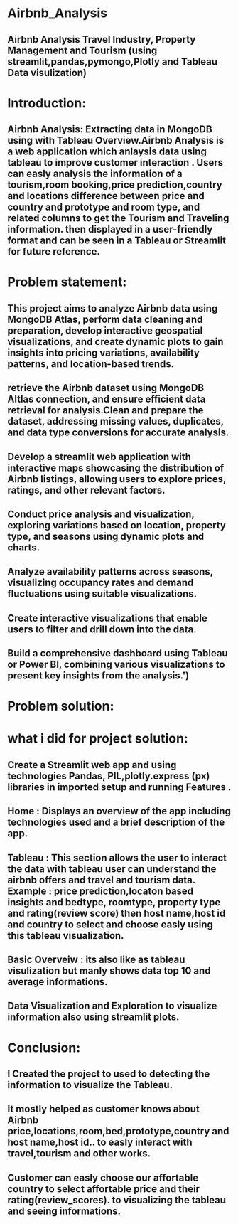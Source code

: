 # Airbnb_Analysis
## Airbnb Analysis Travel Industry, Property Management and Tourism (using streamlit,pandas,pymongo,Plotly and Tableau Data visulization)
# Introduction:
## Airbnb Analysis: Extracting data in MongoDB using  with Tableau Overview.Airbnb Analysis is a  web application which anlaysis data using tableau to improve customer interaction . Users can easly  analysis the information of a tourism,room booking,price prediction,country and locations difference between price and country and prototype and room type, and related columns to get the Tourism and Traveling  information. then displayed in a user-friendly format and can be seen in a Tableau or Streamlit  for future reference.
# Problem statement:
## This project aims to analyze Airbnb data using MongoDB Atlas, perform data cleaning and preparation, develop interactive geospatial visualizations, and create dynamic plots to gain insights into pricing variations, availability patterns, and location-based trends.
## retrieve the Airbnb dataset using MongoDB Altlas connection, and ensure efficient data retrieval for analysis.Clean and prepare the dataset, addressing missing values, duplicates, and data type conversions for accurate analysis.
## Develop a streamlit web application with interactive maps showcasing the distribution of Airbnb listings, allowing users to explore prices, ratings, and other relevant factors.
## Conduct price analysis and visualization, exploring variations based on location, property type, and seasons using dynamic plots and charts.
## Analyze availability patterns across seasons, visualizing occupancy rates and demand fluctuations using suitable visualizations.
## Create interactive visualizations that enable users to filter and drill down into the data.
## Build a comprehensive dashboard using Tableau or Power BI, combining various visualizations to present key insights from the analysis.')
# Problem solution:
# what i did for project solution:
## Create a Streamlit web app and using technologies Pandas, PIL,plotly.express (px) libraries in imported  setup and running Features .
## **Home** : Displays an overview of the app including technologies used and a brief description of the app.
## **Tableau** : This section allows the user to interact the data  with tableau user can understand the airbnb offers and travel and tourism data. Example : price prediction,locaton based insights and bedtype, roomtype, property type and rating(review score) then host name,host id and country to select and choose easly using this tableau visualization.
## **Basic Overveiw** : its also like as tableau visulization but manly shows data top 10 and average informations.
## **Data Visualization** and **Exploration** to visualize information also using  streamlit plots.                  
# Conclusion:
## I Created the project to used to detecting the  information to visualize the Tableau.
## It mostly  helped as customer knows about **Airbnb** price,locations,room,bed,prototype,country and host name,host id.. to easly interact with travel,tourism and other works.
## Customer can easly choose our affortable country to select affortable price and  their rating(review_scores). to visualizing the tableau and seeing informations.
